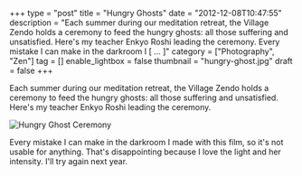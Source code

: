 +++
type = "post"
title = "Hungry Ghosts"
date = "2012-12-08T10:47:55"
description = "Each summer during our meditation retreat, the Village Zendo holds a ceremony to feed the hungry ghosts: all those suffering and unsatisfied. Here's my teacher Enkyo Roshi leading the ceremony. Every mistake I can make in the darkroom I [ ... ]"
category = ["Photography", "Zen"]
tag = []
enable_lightbox = false
thumbnail = "hungry-ghost.jpg"
draft = false
+++

<p>Each summer during our meditation retreat, the Village Zendo holds a ceremony to feed the hungry ghosts: all those suffering and unsatisfied. Here's my teacher Enkyo Roshi leading the ceremony.</p>
<p><img style="display:block; margin-left:auto; margin-right:auto;" src="hungry-ghost.jpg" alt="Hungry Ghost Ceremony" title="hungry-ghost.jpg" border="0"   /></p>
<p>Every mistake I can make in the darkroom I made with this film, so it's not usable for anything. That's disappointing because I love the light and her intensity. I'll try again next year.</p>
